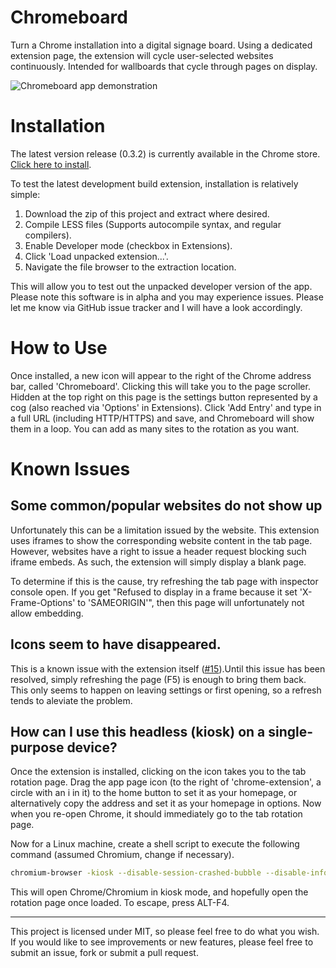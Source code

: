 # Chromeboard
Turn a Chrome installation into a digital signage board. Using a dedicated extension page, the extension will cycle user-selected websites continuously. Intended for wallboards that cycle through pages on display.

![Chromeboard app demonstration](http://i.imgur.com/79EK6Hx.gif, "Chromeboard demo gif")

# Installation
The latest version release (0.3.2) is currently available in the Chrome store. [Click here to install](https://chrome.google.com/webstore/detail/fdnnlgfgjjjfafmdhkfndhnoboajdpom).

To test the latest development build extension, installation is relatively simple:

1. Download the zip of this project and extract where desired.
2. Compile LESS files (Supports autocompile syntax, and regular compilers).
3. Enable Developer mode (checkbox in Extensions).
4. Click 'Load unpacked extension...'.
5. Navigate the file browser to the extraction location.

This will allow you to test out the unpacked developer version of the app. Please note this software is in alpha and you may experience issues. Please let me know via GitHub issue tracker and I will have a look accordingly.

# How to Use
Once installed, a new icon will appear to the right of the Chrome address bar, called 'Chromeboard'. Clicking this will take you to the page scroller. Hidden at the top right on this page is the settings button represented by a cog (also reached via 'Options' in Extensions). Click 'Add Entry' and type in a full URL (including HTTP/HTTPS) and save, and Chromeboard will show them in a loop. You can add as many sites to the rotation as you want.

# Known Issues
## Some common/popular websites do not show up
Unfortunately this can be a limitation issued by the website. This extension uses iframes to show the corresponding website content in the tab page. However, websites have a right to issue a header request blocking such iframe embeds. As such, the extension will simply display a blank page.

To determine if this is the cause, try refreshing the tab page with inspector console open. If you get "Refused to display <website> in a frame because it set 'X-Frame-Options' to 'SAMEORIGIN'", then this page will unfortunately not allow embedding.

## Icons seem to have disappeared.
This is a known issue with the extension itself ([#15](https://github.com/soup-bowl/Chromeboard/issues/15)).Until this issue has been resolved, simply refreshing the page (F5) is enough to bring them back. This only seems to happen on leaving settings or first opening, so a refresh tends to aleviate the problem.

## How can I use this headless (kiosk) on a single-purpose device?
Once the extension is installed, clicking on the icon takes you to the tab rotation page. Drag the app page icon (to the right of 'chrome-extension', a circle with an i in it) to the home button to set it as your homepage, or alternatively copy the address and set it as your homepage in options. Now when you re-open Chrome, it should immediately go to the tab rotation page.

Now for a Linux machine, create a shell script to execute the following command (assumed Chromium, change if necessary).

```bash
chromium-browser -kiosk --disable-session-crashed-bubble --disable-infobars
```

This will open Chrome/Chromium in kiosk mode, and hopefully open the rotation page once loaded. To escape, press ALT-F4. 

___

This project is licensed under MIT, so please feel free to do what you wish. If you would like to see improvements or new features, please feel free to submit an issue, fork or submit a pull request.
